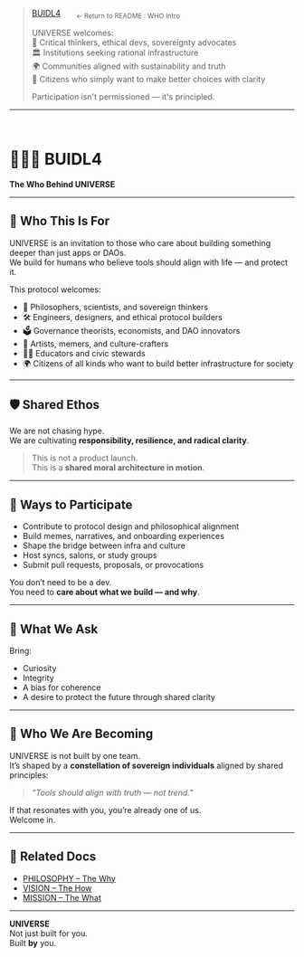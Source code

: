> [BUIDL4](../README.md#buidl4--the-who) &nbsp;&nbsp;&nbsp;&nbsp;&nbsp; <sub>← Return to README : WHO Intro</sub>
>  
> UNIVERSE welcomes:  
> 🧠 Critical thinkers, ethical devs, sovereignty advocates  
> 🏛 Institutions seeking rational infrastructure  
> 🌍 Communities aligned with sustainability and truth  
> 🤝 Citizens who simply want to make better choices with clarity  
>  
> Participation isn't permissioned — it's principled.

---

<br>

# 🧑‍🤝‍🧑 BUIDL4  
**The Who Behind UNIVERSE**

---

## 👥 Who This Is For

UNIVERSE is an invitation to those who care about building something deeper than just apps or DAOs.  
We build for humans who believe tools should align with life — and protect it.

This protocol welcomes:

- 🧠 Philosophers, scientists, and sovereign thinkers  
- 🛠️ Engineers, designers, and ethical protocol builders  
- 🗳️ Governance theorists, economists, and DAO innovators  
- 🎨 Artists, memers, and culture-crafters  
- 🧑‍🏫 Educators and civic stewards  
- 🌍 Citizens of all kinds who want to build better infrastructure for society

---

## 🛡️ Shared Ethos

We are not chasing hype.  
We are cultivating **responsibility, resilience, and radical clarity**.

> This is not a product launch.  
> This is a **shared moral architecture in motion**.

---

## 🚪 Ways to Participate

- Contribute to protocol design and philosophical alignment  
- Build memes, narratives, and onboarding experiences  
- Shape the bridge between infra and culture  
- Host syncs, salons, or study groups  
- Submit pull requests, proposals, or provocations

You don’t need to be a dev.  
You need to **care about what we build — and why**.

---

## 💬 What We Ask

Bring:
- Curiosity  
- Integrity  
- A bias for coherence  
- A desire to protect the future through shared clarity

---

## 🔁 Who We Are Becoming

UNIVERSE is not built by one team.  
It’s shaped by a **constellation of sovereign individuals** aligned by shared principles:

> _“Tools should align with truth — not trend.”_

If that resonates with you, you’re already one of us.  
Welcome in.

---

## 🧠 Related Docs

- [PHILOSOPHY – The Why](PHILOSOPHY.md)  
- [VISION – The How](VISION.md)  
- [MISSION – The What](MISSION.md)

---

**UNIVERSE**  
Not just built for you.  
Built **by** you.
